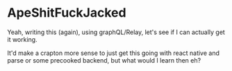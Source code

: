 # ApeShitFuckJacked

Yeah, writing this (again), using graphQL/Relay, let's see if I can actually get it working. 

It'd make a crapton more sense to just get this going with react native and parse or some precooked backend, but what would I learn then eh?
